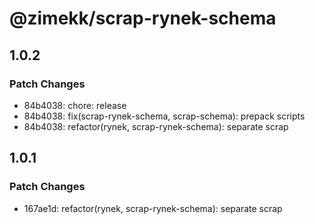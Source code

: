 # @zimekk/scrap-rynek-schema

## 1.0.2

### Patch Changes

- 84b4038: chore: release
- 84b4038: fix(scrap-rynek-schema, scrap-schema): prepack scripts
- 84b4038: refactor(rynek, scrap-rynek-schema): separate scrap

## 1.0.1

### Patch Changes

- 167ae1d: refactor(rynek, scrap-rynek-schema): separate scrap

